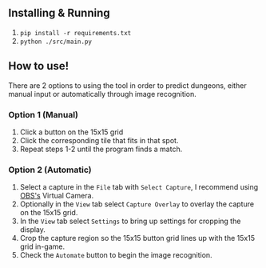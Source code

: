 ## Installing & Running

1. `pip install -r requirements.txt`
2. `python ./src/main.py`

## How to use!

There are 2 options to using the tool in order to predict dungeons, either manual input or automatically through image recognition.

### Option 1 (Manual)

1. Click a button on the 15x15 grid
2. Click the corresponding tile that fits in that spot.
3. Repeat steps 1-2 until the program finds a match.

### Option 2 (Automatic)

1. Select a capture in the `File` tab with `Select Capture`, I recommend using [OBS's](https://obsproject.com/) Virtual Camera.
2. Optionally in the `View` tab select `Capture Overlay` to overlay the capture on the 15x15 grid.
3. In the `View` tab select `Settings` to bring up settings for cropping the display.
4. Crop the capture region so the 15x15 button grid lines up with the 15x15 grid in-game.
5. Check the `Automate` button to begin the image recognition.
